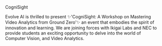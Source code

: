 CogniSight

Evolve AI is thrilled to present ✨'CogniSight: A Workshop on Mastering Video Analytics from Ground Zero'✨ an event that embodies the spirit of innovation and learning. We are joining forces with Ikigai Labs and NEC to provide students an exciting opportunity to delve into the world of Computer Vision, and Video Analytics.
<!--

**Here are some ideas to get you started:**

🙋‍♀️ A short introduction - what is your organization all about?
🌈 Contribution guidelines - how can the community get involved?
👩‍💻 Useful resources - where can the community find your docs? Is there anything else the community should know?
🍿 Fun facts - what does your team eat for breakfast?
🧙 Remember, you can do mighty things with the power of [Markdown](https://docs.github.com/github/writing-on-github/getting-started-with-writing-and-formatting-on-github/basic-writing-and-formatting-syntax)
-->
